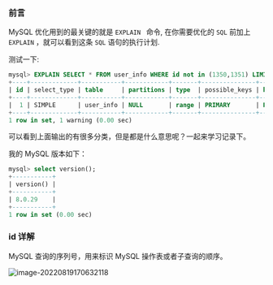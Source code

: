 ### 前言

MySQL 优化用到的最关键的就是 `EXPLAIN ` 命令, 在你需要优化的 `SQL` 前加上 `EXPLAIN` ，就可以看到这条 `SQL` 语句的执行计划.  

测试一下:  

```sql
mysql> EXPLAIN SELECT * FROM user_info WHERE id not in (1350,1351) LIMIT 1;
+----+-------------+-----------+------------+-------+---------------+---------+---------+------+---------+----------+-------------+
| id | select_type | table     | partitions | type  | possible_keys | key     | key_len | ref  | rows    | filtered | Extra       |
+----+-------------+-----------+------------+-------+---------------+---------+---------+------+---------+----------+-------------+
|  1 | SIMPLE      | user_info | NULL       | range | PRIMARY       | PRIMARY | 8       | NULL | 4415090 |   100.00 | Using where |
+----+-------------+-----------+------------+-------+---------------+---------+---------+------+---------+----------+-------------+
1 row in set, 1 warning (0.00 sec)
```

可以看到上面输出的有很多分类，但是都是什么意思呢？一起来学习记录下。  

我的 MySQL 版本如下：  

```sql
mysql> select version();
+-----------+
| version() |
+-----------+
| 8.0.29    |
+-----------+
1 row in set (0.00 sec)
```

### id 详解

MySQL 查询的序列号，用来标识 MySQL 操作表或者子查询的顺序。  

![image-20220819170632118](http://images.zabbix.store/markdown/image-20220819170632118.png?markdown)
